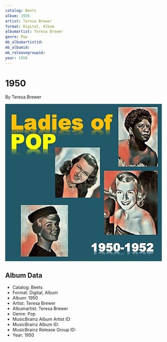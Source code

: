 ```yaml
---
catalog: Beets
album: 1950
artist: Teresa Brewer
format: Digital, Album
albumartist: Teresa Brewer
genre: Pop
mb_albumartistid: 
mb_albumid: 
mb_releasegroupid: 
year: 1950
---
```


# 1950

By Teresa Brewer

![](../../assets/beetscovers/Teresa_Brewer-1950.jpg)

## Album Data

- Catalog: Beets
- Format: Digital, Album
- Album: 1950
- Artist: Teresa Brewer
- Albumartist: Teresa Brewer
- Genre: Pop
- MusicBrainz Album Artist ID: 
- MusicBrainz Album ID: 
- MusicBrainz Release Group ID: 
- Year: 1950

